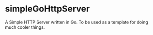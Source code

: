 # simpleGoHttpServer
A Simple HTTP Server written in Go. To be used as a template for doing much cooler things.    
